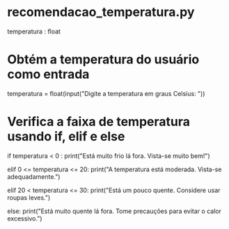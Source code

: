 # recomendacao_temperatura.py

temperatura : float 

# Obtém a temperatura do usuário como entrada
temperatura = float(input("Digite a temperatura em graus Celsius: "))

# Verifica a faixa de temperatura usando if, elif e else

if temperatura < 0 :
  print("Está muito frio lá fora. Vista-se muito bem!")
  
elif 0 <= temperatura <= 20:
  print("A temperatura está moderada. Vista-se adequadamente.")
  
elif  20 < temperatura <= 30:
  print("Está um pouco quente. Considere usar roupas leves.")
  
else: 
  print("Está muito quente lá fora. Tome precauções para evitar o calor excessivo.")

